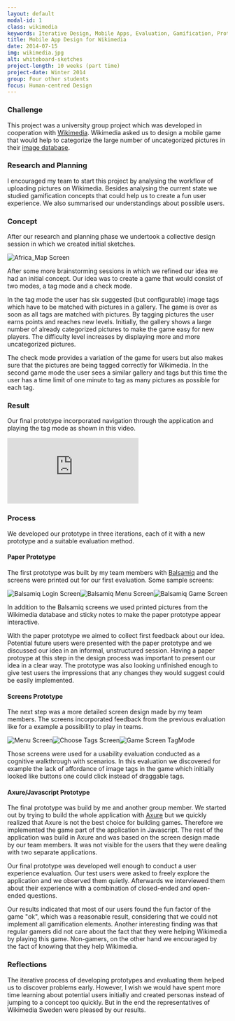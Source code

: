 ```yaml
---
layout: default
modal-id: 1
class: wikimedia
keywords: Iterative Design, Mobile Apps, Evaluation, Gamification, Prototyping
title: Mobile App Design for Wikimedia
date: 2014-07-15
img: wikimedia.jpg
alt: whiteboard-sketches
project-length: 10 weeks (part time)
project-date: Winter 2014
group: Four other students
focus: Human-centred Design
---
```

<h3>Challenge</h3>
<p>This project was a university group project which was developed in cooperation with <a href="https://www.wikimedia.org/">Wikimedia</a>. Wikimedia asked us to design a mobile game that would help to categorize the large number of uncategorized pictures in their <a href="https://commons.wikimedia.org/wiki/Category:Images">image database</a>.</p>
<h3>Research and Planning</h3>
<p>I encouraged my team to start this project by analysing the workflow of uploading pictures on Wikimedia. Besides analysing the current state we studied gamification concepts that could help us to create a fun user experience. We also summarised our understandings about possible users.</p>
<h3>Concept</h3>
<p>After our research and planning phase we undertook a collective design session in which we created initial sketches.</p>
<img src="img/portfolio/wikimedia/tag_sketch.jpg" class="img-responsive img-thumbnail img-centered" alt="Africa_Map Screen">
<p>After some more brainstorming sessions in which we refined our idea we had an initial concept. Our idea was to create a game that would consist of two modes, a tag mode and a check mode.</p>
<p> In the tag mode the user has six suggested (but configurable) image tags which have to be matched with pictures in a gallery. The game is over as soon as all tags are matched with pictures. By tagging pictures the user earns points and reaches new levels. Initially, the gallery shows a large number of already categorized pictures to make the game easy for new players. The difficulty level increases by displaying more and more uncategorized pictures.</p>
<p>The check mode provides a variation of the game for users but also makes sure that the pictures are being tagged correctly for Wikimedia. In the second game mode the user sees a similar gallery and tags but this time the user has a time limit of one minute to tag as many pictures as possible for each tag.</p>
<h3>Result</h3>
<p>Our final prototype incorporated navigation through the application and playing the tag mode as shown in this video.</p>
<div class="flex-video widescreen"><iframe frameborder="0" src="http://www.youtube.com/embed/umFB6wCbvQc" allowfullscreen=""></iframe></div>
<h3>Process</h3>
<p>We developed our prototype in three iterations, each of it with a new prototype and a suitable evaluation method.</p>
<h4>Paper Prototype</h4>
<p>The first prototype was built by my team members with <a href="https://balsamiq.com/">Balsamiq</a> and the screens were printed out for our first evaluation. Some sample screens:</p>
<img src="img/portfolio/wikimedia/balsamiq_login.png" class="img-responsive img-thumbnail img-mobilescreen img-centered" alt="Balsamiq Login Screen"><img src="img/portfolio/wikimedia/balsamiq_menu.png" class="img-responsive img-thumbnail img-mobilescreen img-centered" alt="Balsamiq Menu Screen"><img src="img/portfolio/wikimedia/balsamiq_gamescreen.png" class="img-responsive img-thumbnail img-mobilescreen img-centered" alt="Balsamiq Game Screen">
<p>In addition to the Balsamiq screens we used printed pictures from the Wikimedia database and sticky notes to make the paper prototype appear interactive.</p>
<p>With the paper prototype we aimed to collect first feedback about our idea. Potential future users were presented with the paper prototype and we discussed our idea in an informal, unstructured session. Having a paper protoype at this step in the design process was important to present our idea in a clear way. The prototype was also looking unfinished enough to give test users the impressions that any changes they would suggest could be easily implemented.</p>
<h4>Screens Prototype</h4>
<p>The next step was a more detailed screen design made by my team members. The screens incorporated feedback from the previous evaluation like for a example a possibility to play in teams.</p>
<img src="img/portfolio/wikimedia/screen_menu.png" class="img-responsive img-thumbnail img-mobilescreen img-centered" alt="Menu Screen"><img src="img/portfolio/wikimedia/screen_choose_tags.png" class="img-responsive img-thumbnail img-mobilescreen img-centered" alt="Choose Tags Screen"><img src="img/portfolio/wikimedia/screen_tagmode.png" class="img-responsive img-thumbnail img-mobilescreen img-centered" alt="Game Screen TagMode">
<p>Those screens were used for a usability evaluation conducted as a cognitive walkthrough with scenarios. In this evaluation we discovered for example the lack of affordance of image tags in the game which initially looked like buttons one could click instead of draggable tags.</p>
<h4>Axure/Javascript Prototype</h4>
<p>The final prototype was build by me and another group member. We started out by trying to build the whole application with <a href="http://www.axure.com/">Axure</a> but we quickly realized that Axure is not the best choice for building games. Therefore we implemented the game part of the application in Javascript. The rest of the application was build in Axure and was based on the screen design made by our team members. It was not visible for the users that they were dealing with two separate applications.</p>
<p>Our final prototype was developed well enough to conduct a user experience evaluation. Our test users were asked to freely explore the application and we observed them quietly. Afterwards we interviewed them about their experience with a combination of closed-ended and open-ended questions.</p>
<p>Our results indicated that most of our users found the fun factor of the game "ok", which was a reasonable result, considering that we could not implement all gamification elements. Another interesting finding was that regular gamers did not care about the fact that they were helping Wikimedia by playing this game. Non-gamers, on the other hand we encouraged by the fact of knowing that they help Wikimedia.</p>
<h3>Reflections</h3>
<p>The iterative process of developing prototypes and evaluating them helped us to discover problems early. However, I wish we would have spent more time learning about potential users initially and created personas instead of jumping to a concept too quickly. But in the end the representatives of Wikimedia Sweden were pleased by our results.</p>
